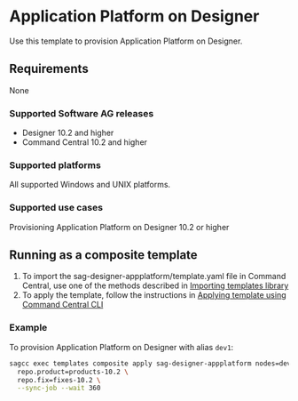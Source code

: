 <!-- Copyright 2013 - 2018 Software AG, Darmstadt, Germany and/or its licensors

   SPDX-License-Identifier: Apache-2.0

    Licensed under the Apache License, Version 2.0 (the "License");
    you may not use this file except in compliance with the License.
    You may obtain a copy of the License at

        http://www.apache.org/licenses/LICENSE-2.0

    Unless required by applicable law or agreed to in writing, software
    distributed under the License is distributed on an "AS IS" BASIS,
     WITHOUT WARRANTIES OR CONDITIONS OF ANY KIND, either express or implied.
     See the License for the specific language governing permissions and

     limitations under the License.                                                  

-->

# Application Platform on Designer

Use this template to provision Application Platform on Designer.

## Requirements
None

### Supported Software AG releases

* Designer 10.2 and higher
* Command Central 10.2 and higher

### Supported platforms

All supported Windows and UNIX platforms.

### Supported use cases

Provisioning Application Platform on Designer 10.2 or higher 

## Running as a composite template

1. To import the sag-designer-appplatform/template.yaml file in Command Central, use one of the methods described in [Importing templates library](https://github.com/SoftwareAG/sagdevops-templates/wiki/Importing-templates-library)
2. To apply the template, follow the instructions in [Applying template using Command Central CLI](https://github.com/SoftwareAG/sagdevops-templates/wiki/Using-default-templates#applying-template-using-command-central-cli)

### Example
To provision Application Platform on Designer with alias `dev1`:

```bash
sagcc exec templates composite apply sag-designer-appplatform nodes=dev1 \
  repo.product=products-10.2 \
  repo.fix=fixes-10.2 \
  --sync-job --wait 360
```
